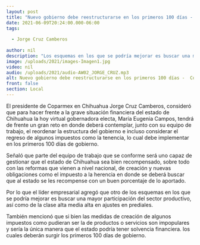 ```yaml
---
layout: post
title: "Nuevo gobierno debe reestructurarse en los primeros 100 días -  Coparmex "
date: 2021-06-09T20:24:00.000-06:00
tags:
  
  - Jorge Cruz Camberos
  
author: nil
description: "Los esquemas en los que se podría mejorar es buscar una mayor participación del sector productivo"
image: /uploads/2021/images-Imagen1.jpg
video: nil
audio: /uploads/2021/audio-AW02_JORGE_CRUZ.mp3
alt: Nuevo gobierno debe reestructurarse en los primeros 100 días -  Coparmex 
front: false
section: Local
---
```


El presidente de Coparmex en Chihuahua Jorge Cruz Camberos, consideró que para hacer frente a la grave situación financiera del estado de Chihuahua la hoy virtual gobernadora electa, María Eugenia Campos, tendrá de frente un gran reto en donde deberá contemplar, junto con su equipo de trabajo, el reordenar la estructura del gobierno e incluso considerar el regreso de algunos impuestos como la tenencia, lo cual debe implementar en los primeros 100 días de gobierno.

Señaló que parte del equipo de trabajo que se conforme será uno capaz de gestionar que el estado de Chihuahua sea bien recompensado, sobre todo con las reformas que vienen a nivel nacional, de creación y nuevas obligaciones como el impuesto a la herencia en donde se deberá buscar que al estado se les recompense con un buen porcentaje de lo aportado.

Por lo que el líder empresarial agregó que otro de los esquemas en los que se podría mejorar es buscar una mayor participación del sector productivo, así como de la clase alta media alta en ajustes en prediales.

También mencionó que si bien las medidas de creación de algunos impuestos como pudieran ser la de productos o servicios son impopulares y sería la única manera que el estado podría tener solvencia financiera. los cuales deberán surgir los primeros 100 días de gobierno.
